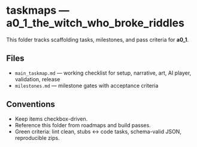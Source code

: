 <!-- C:\Users\Admin\picture_books_ai_1\a0_0_treasury_of_fairytales\a0_1_the_witch_who_broke_riddles\taskmaps\README.md -->

# taskmaps — a0_1_the_witch_who_broke_riddles

This folder tracks scaffolding tasks, milestones, and pass criteria for **a0_1**.

## Files
- `main_taskmap.md` — working checklist for setup, narrative, art, AI player, validation, release
- `milestones.md` — milestone gates with acceptance criteria

## Conventions
- Keep items checkbox-driven.
- Reference this folder from roadmaps and build passes.
- Green criteria: lint clean, stubs ↔ code tasks, schema-valid JSON, reproducible zips.

